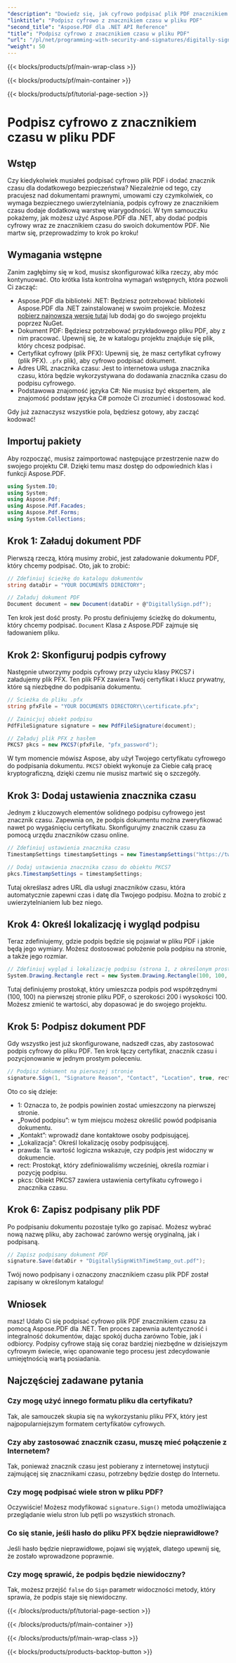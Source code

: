 ```yaml
---
"description": "Dowiedz się, jak cyfrowo podpisać plik PDF znacznikiem czasu za pomocą Aspose.PDF dla .NET. Ten przewodnik krok po kroku obejmuje wymagania wstępne, konfigurację certyfikatu, znaczniki czasu i wiele więcej."
"linktitle": "Podpisz cyfrowo z znacznikiem czasu w pliku PDF"
"second_title": "Aspose.PDF dla .NET API Reference"
"title": "Podpisz cyfrowo z znacznikiem czasu w pliku PDF"
"url": "/pl/net/programming-with-security-and-signatures/digitally-sign-with-time-stamp/"
"weight": 50
---
```


{{< blocks/products/pf/main-wrap-class >}}

{{< blocks/products/pf/main-container >}}

{{< blocks/products/pf/tutorial-page-section >}}

# Podpisz cyfrowo z znacznikiem czasu w pliku PDF

## Wstęp

Czy kiedykolwiek musiałeś podpisać cyfrowo plik PDF i dodać znacznik czasu dla dodatkowego bezpieczeństwa? Niezależnie od tego, czy pracujesz nad dokumentami prawnymi, umowami czy czymkolwiek, co wymaga bezpiecznego uwierzytelniania, podpis cyfrowy ze znacznikiem czasu dodaje dodatkową warstwę wiarygodności. W tym samouczku pokażemy, jak możesz użyć Aspose.PDF dla .NET, aby dodać podpis cyfrowy wraz ze znacznikiem czasu do swoich dokumentów PDF. Nie martw się, przeprowadzimy to krok po kroku!

## Wymagania wstępne

Zanim zagłębimy się w kod, musisz skonfigurować kilka rzeczy, aby móc kontynuować. Oto krótka lista kontrolna wymagań wstępnych, która pozwoli Ci zacząć:

- Aspose.PDF dla biblioteki .NET: Będziesz potrzebować biblioteki Aspose.PDF dla .NET zainstalowanej w swoim projekcie. Możesz [pobierz najnowszą wersję tutaj](https://releases.aspose.com/pdf/net/) lub dodaj go do swojego projektu poprzez NuGet.
- Dokument PDF: Będziesz potrzebować przykładowego pliku PDF, aby z nim pracować. Upewnij się, że w katalogu projektu znajduje się plik, który chcesz podpisać.
- Certyfikat cyfrowy (plik PFX): Upewnij się, że masz certyfikat cyfrowy (plik PFX). `.pfx` plik), aby cyfrowo podpisać dokument.
- Adres URL znacznika czasu: Jest to internetowa usługa znacznika czasu, która będzie wykorzystywana do dodawania znacznika czasu do podpisu cyfrowego. 
- Podstawowa znajomość języka C#: Nie musisz być ekspertem, ale znajomość podstaw języka C# pomoże Ci zrozumieć i dostosować kod.

Gdy już zaznaczysz wszystkie pola, będziesz gotowy, aby zacząć kodować!

## Importuj pakiety

Aby rozpocząć, musisz zaimportować następujące przestrzenie nazw do swojego projektu C#. Dzięki temu masz dostęp do odpowiednich klas i funkcji Aspose.PDF.

```csharp
using System.IO;
using System;
using Aspose.Pdf;
using Aspose.Pdf.Facades;
using Aspose.Pdf.Forms;
using System.Collections;
```

## Krok 1: Załaduj dokument PDF

Pierwszą rzeczą, którą musimy zrobić, jest załadowanie dokumentu PDF, który chcemy podpisać. Oto, jak to zrobić:

```csharp
// Zdefiniuj ścieżkę do katalogu dokumentów
string dataDir = "YOUR DOCUMENTS DIRECTORY";

// Załaduj dokument PDF
Document document = new Document(dataDir + @"DigitallySign.pdf");
```

Ten krok jest dość prosty. Po prostu definiujemy ścieżkę do dokumentu, który chcemy podpisać. `Document` Klasa z Aspose.PDF zajmuje się ładowaniem pliku.

## Krok 2: Skonfiguruj podpis cyfrowy

Następnie utworzymy podpis cyfrowy przy użyciu klasy PKCS7 i załadujemy plik PFX. Ten plik PFX zawiera Twój certyfikat i klucz prywatny, które są niezbędne do podpisania dokumentu.

```csharp
// Ścieżka do pliku .pfx
string pfxFile = "YOUR DOCUMENTS DIRECTORY\\certificate.pfx";

// Zainicjuj obiekt podpisu
PdfFileSignature signature = new PdfFileSignature(document);

// Załaduj plik PFX z hasłem
PKCS7 pkcs = new PKCS7(pfxFile, "pfx_password");
```

W tym momencie mówisz Aspose, aby użył Twojego certyfikatu cyfrowego do podpisania dokumentu. `PKCS7` obiekt wykonuje za Ciebie całą pracę kryptograficzną, dzięki czemu nie musisz martwić się o szczegóły.

## Krok 3: Dodaj ustawienia znacznika czasu

Jednym z kluczowych elementów solidnego podpisu cyfrowego jest znacznik czasu. Zapewnia on, że podpis dokumentu można zweryfikować nawet po wygaśnięciu certyfikatu. Skonfigurujmy znacznik czasu za pomocą urzędu znaczników czasu online.

```csharp
// Zdefiniuj ustawienia znacznika czasu
TimestampSettings timestampSettings = new TimestampSettings("https://twój_znacznik_czasu_url", "użytkownik:hasło");

// Dodaj ustawienia znacznika czasu do obiektu PKCS7
pkcs.TimestampSettings = timestampSettings;
```

Tutaj określasz adres URL dla usługi znaczników czasu, która automatycznie zapewni czas i datę dla Twojego podpisu. Można to zrobić z uwierzytelnianiem lub bez niego.

## Krok 4: Określ lokalizację i wygląd podpisu

Teraz zdefiniujemy, gdzie podpis będzie się pojawiał w pliku PDF i jakie będą jego wymiary. Możesz dostosować położenie pola podpisu na stronie, a także jego rozmiar.

```csharp
// Zdefiniuj wygląd i lokalizację podpisu (strona 1, z określonym prostokątem)
System.Drawing.Rectangle rect = new System.Drawing.Rectangle(100, 100, 200, 100);
```

Tutaj definiujemy prostokąt, który umieszcza podpis pod współrzędnymi (100, 100) na pierwszej stronie pliku PDF, o szerokości 200 i wysokości 100. Możesz zmienić te wartości, aby dopasować je do swojego projektu.

## Krok 5: Podpisz dokument PDF

Gdy wszystko jest już skonfigurowane, nadszedł czas, aby zastosować podpis cyfrowy do pliku PDF. Ten krok łączy certyfikat, znacznik czasu i pozycjonowanie w jednym prostym poleceniu.

```csharp
// Podpisz dokument na pierwszej stronie
signature.Sign(1, "Signature Reason", "Contact", "Location", true, rect, pkcs);
```

Oto co się dzieje:
- 1: Oznacza to, że podpis powinien zostać umieszczony na pierwszej stronie.
- „Powód podpisu”: w tym miejscu możesz określić powód podpisania dokumentu.
- „Kontakt”: wprowadź dane kontaktowe osoby podpisującej.
- „Lokalizacja”: Określ lokalizację osoby podpisującej.
- prawda: Ta wartość logiczna wskazuje, czy podpis jest widoczny w dokumencie.
- rect: Prostokąt, który zdefiniowaliśmy wcześniej, określa rozmiar i pozycję podpisu.
- pkcs: Obiekt PKCS7 zawiera ustawienia certyfikatu cyfrowego i znacznika czasu.

## Krok 6: Zapisz podpisany plik PDF

Po podpisaniu dokumentu pozostaje tylko go zapisać. Możesz wybrać nową nazwę pliku, aby zachować zarówno wersję oryginalną, jak i podpisaną.

```csharp
// Zapisz podpisany dokument PDF
signature.Save(dataDir + "DigitallySignWithTimeStamp_out.pdf");
```

Twój nowo podpisany i oznaczony znacznikiem czasu plik PDF został zapisany w określonym katalogu!

## Wniosek

masz! Udało Ci się podpisać cyfrowo plik PDF znacznikiem czasu za pomocą Aspose.PDF dla .NET. Ten proces zapewnia autentyczność i integralność dokumentów, dając spokój ducha zarówno Tobie, jak i odbiorcy. Podpisy cyfrowe stają się coraz bardziej niezbędne w dzisiejszym cyfrowym świecie, więc opanowanie tego procesu jest zdecydowanie umiejętnością wartą posiadania.

## Najczęściej zadawane pytania

### Czy mogę użyć innego formatu pliku dla certyfikatu?  
Tak, ale samouczek skupia się na wykorzystaniu pliku PFX, który jest najpopularniejszym formatem certyfikatów cyfrowych.

### Czy aby zastosować znacznik czasu, muszę mieć połączenie z Internetem?  
Tak, ponieważ znacznik czasu jest pobierany z internetowej instytucji zajmującej się znacznikami czasu, potrzebny będzie dostęp do Internetu.

### Czy mogę podpisać wiele stron w pliku PDF?  
Oczywiście! Możesz modyfikować `signature.Sign()` metoda umożliwiająca przeglądanie wielu stron lub pętli po wszystkich stronach.

### Co się stanie, jeśli hasło do pliku PFX będzie nieprawidłowe?  
Jeśli hasło będzie nieprawidłowe, pojawi się wyjątek, dlatego upewnij się, że zostało wprowadzone poprawnie.

### Czy mogę sprawić, że podpis będzie niewidoczny?  
Tak, możesz przejść `false` do `Sign` parametr widoczności metody, który sprawia, że podpis staje się niewidoczny.

{{< /blocks/products/pf/tutorial-page-section >}}

{{< /blocks/products/pf/main-container >}}

{{< /blocks/products/pf/main-wrap-class >}}

{{< blocks/products/products-backtop-button >}}